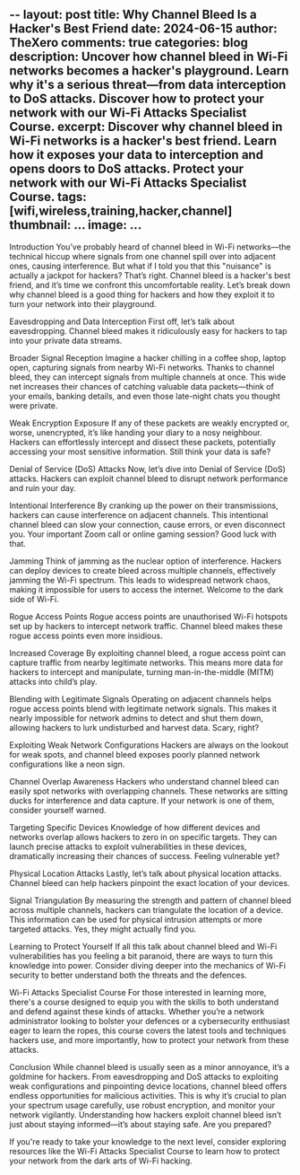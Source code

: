 --
layout: post
title:  Why Channel Bleed Is a Hacker's Best Friend
date:	2024-06-15
author: TheXero
comments: true
categories: blog
description: Uncover how channel bleed in Wi-Fi networks becomes a hacker's playground. Learn why it's a serious threat—from data interception to DoS attacks. Discover how to protect your network with our Wi-Fi Attacks Specialist Course.
excerpt: Discover why channel bleed in Wi-Fi networks is a hacker's best friend. Learn how it exposes your data to interception and opens doors to DoS attacks. Protect your network with our Wi-Fi Attacks Specialist Course.
tags: [wifi,wireless,training,hacker,channel]
thumbnail: ...
image: ...
---

Introduction
You’ve probably heard of channel bleed in Wi-Fi networks—the technical hiccup where signals from one channel spill over into adjacent ones, causing interference. But what if I told you that this "nuisance" is actually a jackpot for hackers? That’s right. Channel bleed is a hacker's best friend, and it’s time we confront this uncomfortable reality. Let’s break down why channel bleed is a good thing for hackers and how they exploit it to turn your network into their playground.

Eavesdropping and Data Interception
First off, let’s talk about eavesdropping. Channel bleed makes it ridiculously easy for hackers to tap into your private data streams.

Broader Signal Reception
Imagine a hacker chilling in a coffee shop, laptop open, capturing signals from nearby Wi-Fi networks. Thanks to channel bleed, they can intercept signals from multiple channels at once. This wide net increases their chances of catching valuable data packets—think of your emails, banking details, and even those late-night chats you thought were private.

Weak Encryption Exposure
If any of these packets are weakly encrypted or, worse, unencrypted, it’s like handing your diary to a nosy neighbour. Hackers can effortlessly intercept and dissect these packets, potentially accessing your most sensitive information. Still think your data is safe?

Denial of Service (DoS) Attacks
Now, let’s dive into Denial of Service (DoS) attacks. Hackers can exploit channel bleed to disrupt network performance and ruin your day.

Intentional Interference
By cranking up the power on their transmissions, hackers can cause interference on adjacent channels. This intentional channel bleed can slow your connection, cause errors, or even disconnect you. Your important Zoom call or online gaming session? Good luck with that.

Jamming
Think of jamming as the nuclear option of interference. Hackers can deploy devices to create bleed across multiple channels, effectively jamming the Wi-Fi spectrum. This leads to widespread network chaos, making it impossible for users to access the internet. Welcome to the dark side of Wi-Fi.

Rogue Access Points
Rogue access points are unauthorised Wi-Fi hotspots set up by hackers to intercept network traffic. Channel bleed makes these rogue access points even more insidious.

Increased Coverage
By exploiting channel bleed, a rogue access point can capture traffic from nearby legitimate networks. This means more data for hackers to intercept and manipulate, turning man-in-the-middle (MITM) attacks into child’s play.

Blending with Legitimate Signals
Operating on adjacent channels helps rogue access points blend with legitimate network signals. This makes it nearly impossible for network admins to detect and shut them down, allowing hackers to lurk undisturbed and harvest data. Scary, right?

Exploiting Weak Network Configurations
Hackers are always on the lookout for weak spots, and channel bleed exposes poorly planned network configurations like a neon sign.

Channel Overlap Awareness
Hackers who understand channel bleed can easily spot networks with overlapping channels. These networks are sitting ducks for interference and data capture. If your network is one of them, consider yourself warned.

Targeting Specific Devices
Knowledge of how different devices and networks overlap allows hackers to zero in on specific targets. They can launch precise attacks to exploit vulnerabilities in these devices, dramatically increasing their chances of success. Feeling vulnerable yet?

Physical Location Attacks
Lastly, let’s talk about physical location attacks. Channel bleed can help hackers pinpoint the exact location of your devices.

Signal Triangulation
By measuring the strength and pattern of channel bleed across multiple channels, hackers can triangulate the location of a device. This information can be used for physical intrusion attempts or more targeted attacks. Yes, they might actually find you.

Learning to Protect Yourself
If all this talk about channel bleed and Wi-Fi vulnerabilities has you feeling a bit paranoid, there are ways to turn this knowledge into power. Consider diving deeper into the mechanics of Wi-Fi security to better understand both the threats and the defences.

Wi-Fi Attacks Specialist Course
For those interested in learning more, there's a course designed to equip you with the skills to both understand and defend against these kinds of attacks. Whether you’re a network administrator looking to bolster your defences or a cybersecurity enthusiast eager to learn the ropes, this course covers the latest tools and techniques hackers use, and more importantly, how to protect your network from these attacks.

Conclusion
While channel bleed is usually seen as a minor annoyance, it’s a goldmine for hackers. From eavesdropping and DoS attacks to exploiting weak configurations and pinpointing device locations, channel bleed offers endless opportunities for malicious activities. This is why it’s crucial to plan your spectrum usage carefully, use robust encryption, and monitor your network vigilantly. Understanding how hackers exploit channel bleed isn’t just about staying informed—it’s about staying safe. Are you prepared?

If you're ready to take your knowledge to the next level, consider exploring resources like the Wi-Fi Attacks Specialist Course to learn how to protect your network from the dark arts of Wi-Fi hacking.
